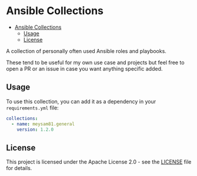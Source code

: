 # Ansible Collections

<!-- START doctoc generated TOC please keep comment here to allow auto update -->
<!-- DON'T EDIT THIS SECTION, INSTEAD RE-RUN doctoc TO UPDATE -->

- [Ansible Collections](#ansible-collections)
  - [Usage](#usage)
  - [License](#license)

<!-- END doctoc generated TOC please keep comment here to allow auto update -->

A collection of personally often used Ansible roles and playbooks.

These tend to be useful for my own use case and projects but feel free to open
a PR or an issue in case you want anything specific added.

## Usage

To use this collection, you can add it as a dependency in your `requirements.yml`
file:

```yaml
collections:
  - name: meysam81.general
    version: 1.2.0
```

## License

This project is licensed under the Apache License 2.0 - see the
[LICENSE](LICENSE) file for details.
